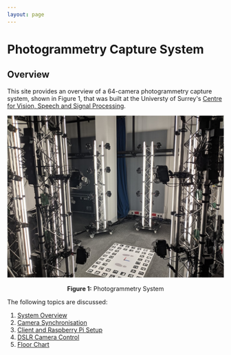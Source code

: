 ```yaml
---
layout: page
---
```


# Photogrammetry Capture System

## Overview
This site provides an overview of a 64-camera photogrammetry capture system, shown in Figure 1, that was built at the Universty of Surrey's [Centre for Vision, Speech and Signal Processing](https://www.surrey.ac.uk/cvssp). 

![photogrammetry system](images/photogrammetry.jpg)
<p style="text-align:center"><b>Figure 1:</b> Photogrammetry System</p>

The following topics are discussed:

1. [System Overview](system-overview.md)
2. [Camera Synchronisation](camera-sync.md)
3. [Client and Raspberry Pi Setup](system-setup.md)
4. [DSLR Camera Control](camera-control.md) 
5. [Floor Chart](floor-chart.md)
